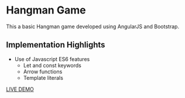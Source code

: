 # Hangman Game

This a basic Hangman game developed using AngularJS and Bootstrap.

## Implementation Highlights

- Use of Javascript ES6 features
  - Let and const keywords
  - Arrow functions
  - Template literals

[LIVE DEMO](https://carriver.github.io/hangman-game/)


